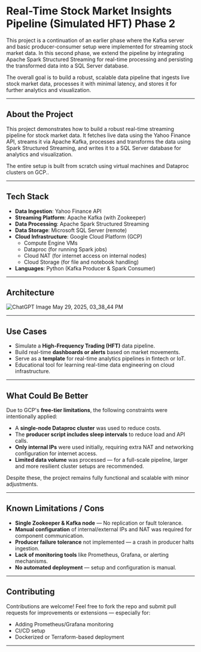 #  Real-Time Stock Market Insights Pipeline (Simulated HFT) Phase 2

This project is a continuation of an earlier phase where the Kafka server and basic producer-consumer setup were implemented for streaming stock market data. In this second phase, we extend the pipeline by integrating Apache Spark Structured Streaming for real-time processing and persisting the transformed data into a SQL Server database.

The overall goal is to build a robust, scalable data pipeline that ingests live stock market data, processes it with minimal latency, and stores it for further analytics and visualization.

---

##  About the Project

This project demonstrates how to build a robust real-time streaming pipeline for stock market data. It fetches live data using the Yahoo Finance API, streams it via Apache Kafka, processes and transforms the data using Spark Structured Streaming, and writes it to a SQL Server database for analytics and visualization.

The entire setup is built from scratch using virtual machines and Dataproc clusters on GCP..

---

## Tech Stack

- **Data Ingestion**: Yahoo Finance API
- **Streaming Platform**: Apache Kafka (with Zookeeper)
- **Data Processing**: Apache Spark Structured Streaming
- **Data Storage**: Microsoft SQL Server (remote)
- **Cloud Infrastructure**: Google Cloud Platform (GCP)
  - Compute Engine VMs
  - Dataproc (for running Spark jobs)
  - Cloud NAT (for internet access on internal nodes)
  - Cloud Storage (for file and notebook handling)
- **Languages**: Python (Kafka Producer & Spark Consumer)

---

##  Architecture

![ChatGPT Image May 29, 2025, 03_38_44 PM](https://github.com/user-attachments/assets/9fb2b9bc-ab41-4b02-b4a0-4b7d0f6c6ff1)

---

##  Use Cases

- Simulate a **High-Frequency Trading (HFT)** data pipeline.
- Build real-time **dashboards or alerts** based on market movements.
- Serve as a **template** for real-time analytics pipelines in fintech or IoT.
- Educational tool for learning real-time data engineering on cloud infrastructure.

---

##  What Could Be Better

Due to GCP's **free-tier limitations**, the following constraints were intentionally applied:

- A **single-node Dataproc cluster** was used to reduce costs.
- The **producer script includes sleep intervals** to reduce load and API calls.
- **Only internal IPs** were used initially, requiring extra NAT and networking configuration for internet access.
- **Limited data volume** was processed — for a full-scale pipeline, larger and more resilient cluster setups are recommended.

Despite these, the project remains fully functional and scalable with minor adjustments.

---

##  Known Limitations / Cons

- **Single Zookeeper & Kafka node** — No replication or fault tolerance.
- **Manual configuration** of internal/external IPs and NAT was required for component communication.
- **Producer failure tolerance** not implemented — a crash in producer halts ingestion.
- **Lack of monitoring tools** like Prometheus, Grafana, or alerting mechanisms.
- **No automated deployment** — setup and configuration is manual.

---

##  Contributing

Contributions are welcome! Feel free to fork the repo and submit pull requests for improvements or extensions — especially for:
- Adding Prometheus/Grafana monitoring
- CI/CD setup
- Dockerized or Terraform-based deployment

---


